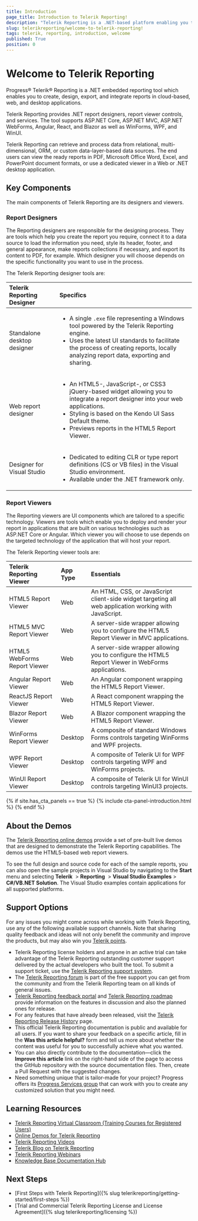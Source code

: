 ```yaml
---
title: Introduction
page_title: Introduction to Telerik Reporting! 
description: "Telerik Reporting is a .NET-based platform enabling you to create, design, export, and integrate reports in JavaScript, MVC, WebForms, Angular, React, and Blazor web applications, as well as in WinForms, WPF, WinUI desktop projects."
slug: telerikreporting/welcome-to-telerik-reporting!
tags: telerik, reporting, introduction, welcome
published: True
position: 0
---
```


# Welcome to Telerik Reporting

Progress® Telerik® Reporting is a .NET embedded reporting tool which enables you to create, design, export, and integrate reports in cloud-based, web, and desktop applications. 

Telerik Reporting provides .NET report designers, report viewer controls, and services. The tool supports ASP.NET Core, ASP.NET MVC, ASP.NET WebForms, Angular, React, and Blazor as well as WinForms, WPF, and WinUI. 

Telerik Reporting can retrieve and process data from relational, multi-dimensional, ORM, or custom data-layer-based data sources. The end users can view the ready reports in PDF, Microsoft Office Word, Excel, and PowerPoint document formats, or use a dedicated viewer in a Web or .NET desktop application. 

## Key Components 

The main components of Telerik Reporting are its designers and viewers. 

### Report Designers 

The Reporting designers are responsible for the designing process. They are tools which help you create the report you require, connect it to a data source to load the information you need, style its header, footer, and general appearance, make reports collections if necessary, and export its content to PDF, for example. Which designer you will choose depends on the specific functionality you want to use in the process.

The Telerik Reporting designer tools are: 

|Telerik Reporting Designer|Specifics
|:---|:---
|Standalone desktop designer|<ul><li>A single `.exe` file representing a Windows tool powered by the Telerik Reporting engine.</li><li>Uses the latest UI standards to facilitate the process of creating reports, locally analyzing report data, exporting and sharing.</li></ul>
|Web report designer|<ul><li>An HTML5-, JavaScript-, or CSS3 jQuery-based widget allowing you to integrate a report designer into your web applications.</li><li>Styling is based on the Kendo UI Sass Default theme.</li><li>Previews reports in the HTML5 Report Viewer.</li></ul>
|Designer for Visual Studio|<ul><li>Dedicated to editing CLR or type report definitions (CS or VB files) in the Visual Studio environment.</li><li>Available under the .NET framework only.</li></ul>

### Report Viewers

The Reporting viewers are UI components which are tailored to a specific technology. Viewers are tools which enable you to deploy and render your report in applications that are built on various technologies such as ASP.NET Core or Angular. Which viewer you will choose to use depends on the targeted technology of the application that will host your report.

The Telerik Reporting viewer tools are: 

|Telerik Reporting Viewer|App Type|Essentials
|:---|:---|:---
|HTML5 Report Viewer|Web|An HTML, CSS, or JavaScript client-side widget targeting all web application working with JavaScript. 
|HTML5 MVC Report Viewer| Web|A server-side wrapper allowing you to configure the HTML5 Report Viewer in MVC applications. 
|HTML5 WebForms Report Viewer|Web|A server-side wrapper allowing you to configure the HTML5 Report Viewer in WebForms applications.  
|Angular Report Viewer|Web|An Angular component wrapping the HTML5 Report Viewer. 
|ReactJS Report Viewer|Web|A React component wrapping the HTML5 Report Viewer.
|Blazor Report Viewer|Web|A Blazor component wrapping the HTML5 Report Viewer. 
|WinForms Report Viewer|Desktop|A composite of standard Windows Forms controls targeting WinForms and WPF projects. 
|WPF Report Viewer|Desktop|A composite of Telerik UI for WPF controls targeting WPF and WinForms projects. 
|WinUI Report Viewer|Desktop|A composite of Telerik UI for WinUI controls targeting WinUI3 projects. 


{% if site.has_cta_panels == true %}
{% include cta-panel-introduction.html %}
{% endif %}

## About the Demos

The [Telerik Reporting online demos](https://demos.telerik.com/reporting) provide a set of pre-built live demos that are designed to demonstrate the Telerik Reporting capabilities. The demos use the HTML5-based web report viewers. 

To see the full design and source code for each of the sample reports, you can also open the sample projects in Visual Studio by navigating to the **Start** menu and selecting __Telerik__  > __Reporting__  > __Visual Studio Examples__ > __C#/VB.NET Solution__. The Visual Studio examples contain applications for all supported platforms. 

## Support Options

For any issues you might come across while working with Telerik Reporting, use any of the following available support channels. Note that sharing quality feedback and ideas will not only benefit the community and improve the products, but may also win you [Telerik points](https://www.telerik.com/community/telerik-points).

* Telerik Reporting license holders and anyone in an active trial can take advantage of the Telerik Reporting outstanding customer support delivered by the actual developers who built the tool. To submit a support ticket, use the [Telerik Reporting support system](https://www.telerik.com/account/support-tickets).
* The [Telerik Reporting forum](https://www.telerik.com/forums/reporting) is part of the free support you can get from the community and from the Telerik Reporting team on all kinds of general issues.
* [Telerik Reporting feedback portal](https://feedback.telerik.com/reporting) and [Telerik Reporting roadmap](https://www.telerik.com/support/whats-new/reporting/roadmap) provide information on the features in discussion and also the planned ones for release.
* For any features that have already been released, visit the [Telerik Reporting Release History](https://www.telerik.com/support/whats-new/reporting/release-history) page.
* This official Telerik Reporting documentation is public and available for all users. If you want to share your feedback on a specific article, fill in the **Was this article helpful?** form and tell us more about whether the content was useful for you to successfully achieve what you wanted.
* You can also directly contribute to the documentation&mdash;click the **Improve this article** link on the right-hand side of the page to access the GitHub repository with the source documentation files. Then, create a Pull Request with the suggested changes.
* Need something unique that is tailor-made for your project? Progress offers its [Progress Services group](https://www.progress.com/services) that can work with you to create any customized solution that you might need.

## Learning Resources

* [Telerik Reporting Virtual Classroom (Training Courses for Registered Users)](https://learn.telerik.com/learn/course/external/view/elearning/19/reporting-report-server-training)
* [Online Demos for Telerik Reporting](https://demos.telerik.com/reporting)
* [Telerik Reporting Videos](https://www.telerik.com/videos/reporting)
* [Telerik Blog on Telerik Reporting](https://www.telerik.com/blogs/tag/reporting)
* [Telerik Reporting Webinars](https://www.telerik.com/webinars/reporting)
* [Knowledge Base Documentation Hub](https://docs.telerik.com/reporting/knowledge-base)

## Next Steps

* [First Steps with Telerik Reporting]({% slug telerikreporting/getting-started/first-steps %})
* [Trial and Commercial Telerik Reporting License and License Agreement]({% slug telerikreporting/licensing %})
